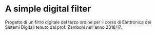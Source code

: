 # A simple digital filter 
Progetto di un filtro digitale del terzo ordine per il corso di Elettronica dei Sistemi Digitali tenuto dal prof. Zamboni nell'anno 2016/17.
